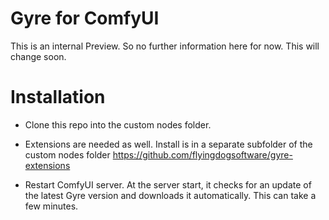 # Gyre for ComfyUI

This is an internal Preview. So no further information here for now. This will change soon.

# Installation

- Clone this repo into the custom nodes folder.

- Extensions are needed as well. Install is in a separate subfolder of the custom nodes folder https://github.com/flyingdogsoftware/gyre-extensions

- Restart ComfyUI server. At the server start, it checks for an update of the latest Gyre version and downloads it automatically. This can take a few minutes.
